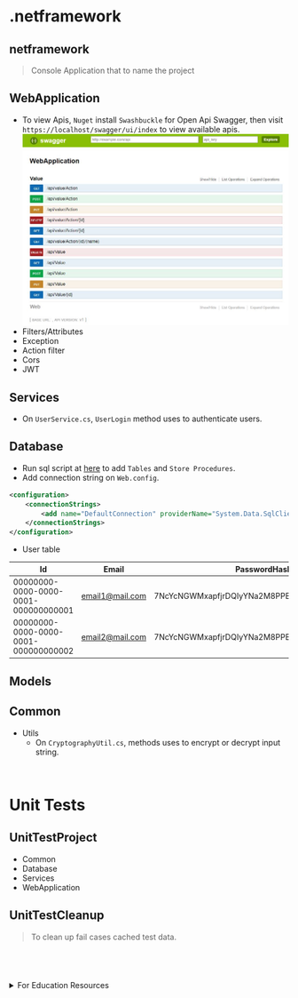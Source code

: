 # **.netframework**
## **netframework**
> Console Application that to name the project

## **WebApplication**
- To view Apis, `Nuget` install `Swashbuckle` for Open Api Swagger, then visit `https://localhost/swagger/ui/index` to view available apis.
![This is an image](/src/swaggerOpenApi.JPG)
- Filters/Attributes
- Exception
- Action filter
- Cors
- JWT

## **Services**
- On `UserService.cs`, `UserLogin` method uses to authenticate users.

## **Database**
- Run sql script at [here](/netframework/netframeworkDbScript.sql) to add `Tables` and `Store Procedures`.
- Add connection string on `Web.config`.
```xml
<configuration>
    <connectionStrings>
        <add name="DefaultConnection" providerName="System.Data.SqlClient" connectionString="Data Source=localhost;Initial Catalog=.DatabaseName;User Id=userid;Password=userpassword;" />
    </connectionStrings>
</configuration>
```

- User table

| Id | Email | PasswordHash | Username | Created | Updated | Deleted |
| --- | --- | --- | --- | --- | --- | --- |
| 00000000-0000-0000-0001-000000000001 | email1@mail.com | 7NcYcNGWMxapfjrDQIyYNa2M8PPBvHA1J8MCZVNPda4= | user1 | 2022-12-31 00:00:01.443 | 2022-12-31 00:00:01.443 | 0 |
| 00000000-0000-0000-0001-000000000002 | email2@mail.com | 7NcYcNGWMxapfjrDQIyYNa2M8PPBvHA1J8MCZVNPda4= | user22 | 2022-12-31 00:00:01.443 | 2022-12-31 00:00:01.443 | 0 |

## **Models**

## **Common**
- Utils
  - On `CryptographyUtil.cs`, methods uses to encrypt or decrypt input string.

<br />

# **Unit Tests**
## **UnitTestProject**
- Common
- Database
- Services
- WebApplication
## **UnitTestCleanup**
> To clean up fail cases cached test data.
<br/>

# 
<details>
<summary>For Education Resources</summary>
<p>

[LICENSE](/LICENSE), for more visit [website](https://demowebapplication-waikhaisheng.azurewebsites.net/)

```javascript
console.log("javascript debug here")
```

</p>
</details>
